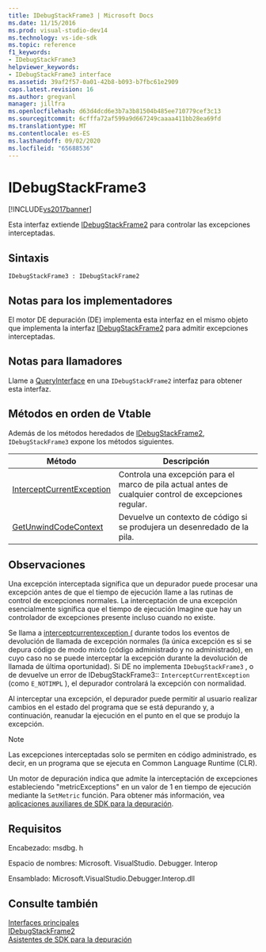 ```yaml
---
title: IDebugStackFrame3 | Microsoft Docs
ms.date: 11/15/2016
ms.prod: visual-studio-dev14
ms.technology: vs-ide-sdk
ms.topic: reference
f1_keywords:
- IDebugStackFrame3
helpviewer_keywords:
- IDebugStackFrame3 interface
ms.assetid: 39af2f57-0a01-42b8-b093-b7fbc61e2909
caps.latest.revision: 16
ms.author: gregvanl
manager: jillfra
ms.openlocfilehash: d63d4dcd6e3b7a3b81504b485ee710779cef3c13
ms.sourcegitcommit: 6cfffa72af599a9d667249caaaa411bb28ea69fd
ms.translationtype: MT
ms.contentlocale: es-ES
ms.lasthandoff: 09/02/2020
ms.locfileid: "65688536"
---
```

# <a name="idebugstackframe3"></a>IDebugStackFrame3
[!INCLUDE[vs2017banner](../../../includes/vs2017banner.md)]

Esta interfaz extiende [IDebugStackFrame2](../../../extensibility/debugger/reference/idebugstackframe2.md) para controlar las excepciones interceptadas.  
  
## <a name="syntax"></a>Sintaxis  
  
```  
IDebugStackFrame3 : IDebugStackFrame2  
```  
  
## <a name="notes-for-implementers"></a>Notas para los implementadores  
 El motor DE depuración (DE) implementa esta interfaz en el mismo objeto que implementa la interfaz [IDebugStackFrame2](../../../extensibility/debugger/reference/idebugstackframe2.md) para admitir excepciones interceptadas.  
  
## <a name="notes-for-callers"></a>Notas para llamadores  
 Llame a [QueryInterface](https://msdn.microsoft.com/library/62fce95e-aafa-4187-b50b-e6611b74c3b3) en una `IDebugStackFrame2` interfaz para obtener esta interfaz.  
  
## <a name="methods-in-vtable-order"></a>Métodos en orden de Vtable  
 Además de los métodos heredados de [IDebugStackFrame2](../../../extensibility/debugger/reference/idebugstackframe2.md), `IDebugStackFrame3` expone los métodos siguientes.  
  
|Método|Descripción|  
|------------|-----------------|  
|[InterceptCurrentException](../../../extensibility/debugger/reference/idebugstackframe3-interceptcurrentexception.md)|Controla una excepción para el marco de pila actual antes de cualquier control de excepciones regular.|  
|[GetUnwindCodeContext](../../../extensibility/debugger/reference/idebugstackframe3-getunwindcodecontext.md)|Devuelve un contexto de código si se produjera un desenredado de la pila.|  
  
## <a name="remarks"></a>Observaciones  
 Una excepción interceptada significa que un depurador puede procesar una excepción antes de que el tiempo de ejecución llame a las rutinas de control de excepciones normales. La interceptación de una excepción esencialmente significa que el tiempo de ejecución Imagine que hay un controlador de excepciones presente incluso cuando no existe.  
  
 Se llama a [interceptcurrentexception (](../../../extensibility/debugger/reference/idebugstackframe3-interceptcurrentexception.md) durante todos los eventos de devolución de llamada de excepción normales (la única excepción es si se depura código de modo mixto (código administrado y no administrado), en cuyo caso no se puede interceptar la excepción durante la devolución de llamada de última oportunidad). Si DE no implementa `IDebugStackFrame3` , o de devuelve un error de IDebugStackFrame3:: `InterceptCurrentException` (como `E_NOTIMPL` ), el depurador controlará la excepción con normalidad.  
  
 Al interceptar una excepción, el depurador puede permitir al usuario realizar cambios en el estado del programa que se está depurando y, a continuación, reanudar la ejecución en el punto en el que se produjo la excepción.  
  
> [!NOTE]
> Las excepciones interceptadas solo se permiten en código administrado, es decir, en un programa que se ejecuta en Common Language Runtime (CLR).  
  
 Un motor de depuración indica que admite la interceptación de excepciones estableciendo "metricExceptions" en un valor de 1 en tiempo de ejecución mediante la `SetMetric` función. Para obtener más información, vea [aplicaciones auxiliares de SDK para la depuración](../../../extensibility/debugger/reference/sdk-helpers-for-debugging.md).  
  
## <a name="requirements"></a>Requisitos  
 Encabezado: msdbg. h  
  
 Espacio de nombres: Microsoft. VisualStudio. Debugger. Interop  
  
 Ensamblado: Microsoft.VisualStudio.Debugger.Interop.dll  
  
## <a name="see-also"></a>Consulte también  
 [Interfaces principales](../../../extensibility/debugger/reference/core-interfaces.md)   
 [IDebugStackFrame2](../../../extensibility/debugger/reference/idebugstackframe2.md)   
 [Asistentes de SDK para la depuración](../../../extensibility/debugger/reference/sdk-helpers-for-debugging.md)
